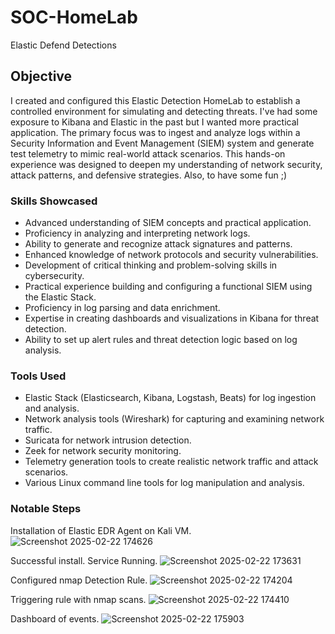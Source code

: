 # SOC-HomeLab
Elastic Defend Detections

## Objective

I created and configured this Elastic Detection HomeLab to establish a controlled environment for simulating and detecting threats. I've had some exposure to Kibana and Elastic in the past but I wanted more practical application. The primary focus was to ingest and analyze logs within a Security Information and Event Management (SIEM) system and generate test telemetry to mimic real-world attack scenarios. This hands-on experience was designed to deepen my understanding of network security, attack patterns, and defensive strategies. Also, to have some fun ;)

### Skills Showcased

- Advanced understanding of SIEM concepts and practical application.
- Proficiency in analyzing and interpreting network logs.
- Ability to generate and recognize attack signatures and patterns.
- Enhanced knowledge of network protocols and security vulnerabilities.
- Development of critical thinking and problem-solving skills in cybersecurity.
- Practical experience building and configuring a functional SIEM using the Elastic Stack.
- Proficiency in log parsing and data enrichment.
- Expertise in creating dashboards and visualizations in Kibana for threat detection.
- Ability to set up alert rules and threat detection logic based on log analysis.

### Tools Used

- Elastic Stack (Elasticsearch, Kibana, Logstash, Beats) for log ingestion and analysis.
- Network analysis tools (Wireshark) for capturing and examining network traffic.
- Suricata for network intrusion detection.
- Zeek for network security monitoring.
- Telemetry generation tools to create realistic network traffic and attack scenarios.
- Various Linux command line tools for log manipulation and analysis.

### Notable Steps
Installation of Elastic EDR Agent on Kali VM.
![Screenshot 2025-02-22 174626](https://github.com/user-attachments/assets/df9d28c0-8a68-423b-8962-4f25baf21d43)

Successful install. Service Running.
![Screenshot 2025-02-22 173631](https://github.com/user-attachments/assets/39f081e5-c629-4b72-9cbe-504393ef4e58)

Configured nmap Detection Rule.
![Screenshot 2025-02-22 174204](https://github.com/user-attachments/assets/760e07d8-be37-493f-b0a8-52cb77203605)

Triggering rule with nmap scans.
![Screenshot 2025-02-22 174410](https://github.com/user-attachments/assets/0cc9e51b-501b-4c0a-bb29-0ca19fc1eb4c)

Dashboard of events.
![Screenshot 2025-02-22 175903](https://github.com/user-attachments/assets/faeb5eba-8afb-4fff-8a46-e5e7c41de41f)






